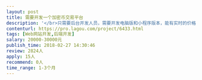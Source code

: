 ```yaml
---                
layout: post       
title: 需要开发一个加密币交易平台           
description: '</br>只需要后台开发人员，需要开发电脑版和小程序版本，能有实时的价格走势，需要后台管理员能增加交易币种，不需要在线充值功能。</br></br>有开发经验优先，JAVA语言。</br>'     
contenturl: https://pro.lagou.com/project/6433.html      
tags: [Web网站开发,后端开发]            
salary: 20000-30000元          
publish_time: 2018-02-27 14:30:46         
review: 2824人                   
apply: 15人                   
recommend: 0人                   
time_range: 1-3个月              
---                 
```

